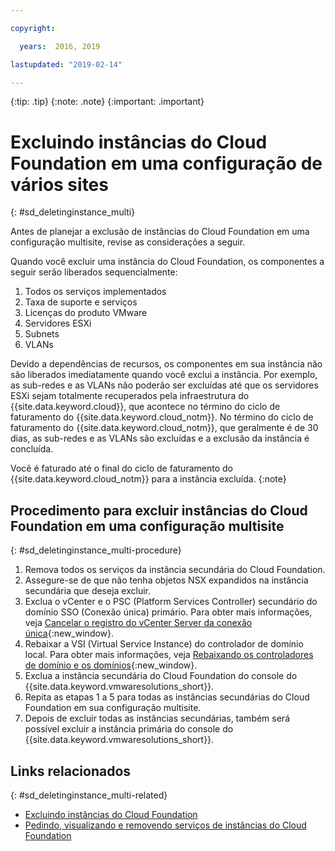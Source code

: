 ```yaml
---

copyright:

  years:  2016, 2019

lastupdated: "2019-02-14"

---
```


{:tip: .tip}
{:note: .note}
{:important: .important}

# Excluindo instâncias do Cloud Foundation em uma configuração de vários sites
{: #sd_deletinginstance_multi}

Antes de planejar a exclusão de instâncias do Cloud Foundation em uma configuração multisite, revise as considerações a seguir.

Quando você excluir uma instância do Cloud Foundation, os componentes a seguir serão liberados sequencialmente:
1. Todos os serviços implementados
2. Taxa de suporte e serviços
3. Licenças do produto VMware
4. Servidores ESXi
5. Subnets
6. VLANs

Devido a dependências de recursos, os componentes em sua instância não são liberados imediatamente quando você exclui a instância. Por exemplo, as sub-redes e as VLANs não poderão ser excluídas até que os servidores ESXi sejam totalmente recuperados pela infraestrutura do {{site.data.keyword.cloud}}, que acontece no término do ciclo de faturamento do {{site.data.keyword.cloud_notm}}. No término do ciclo de faturamento do {{site.data.keyword.cloud_notm}}, que geralmente é de 30 dias, as sub-redes e as VLANs são excluídas e a exclusão da instância é concluída.

Você é faturado até o final do ciclo de faturamento do {{site.data.keyword.cloud_notm}} para a instância excluída.
{:note}

## Procedimento para excluir instâncias do Cloud Foundation em uma configuração multisite
{: #sd_deletinginstance_multi-procedure}

1. Remova todos os serviços da instância secundária do Cloud Foundation.
2. Assegure-se de que não tenha objetos NSX expandidos na instância secundária que deseja excluir.
3. Exclua o vCenter e o PSC (Platform Services Controller) secundário do domínio SSO (Conexão única) primário. Para obter mais informações, veja [Cancelar o registro do vCenter Server da conexão única](https://kb.vmware.com/selfservice/microsites/search.do?language=en_US&cmd=displayKC&externalId=2106736){:new_window}.
4. Rebaixar a VSI (Virtual Service Instance) do controlador de domínio local. Para obter mais informações, veja [Rebaixando os controladores de domínio e os domínios](https://technet.microsoft.com/en-us/windows-server-docs/identity/ad-ds/deploy/demoting-domain-controllers-and-domains--level-200-){:new_window}.
5. Exclua a instância secundária do Cloud Foundation do console do {{site.data.keyword.vmwaresolutions_short}}.
6. Repita as etapas 1 a 5 para todas as instâncias secundárias do Cloud Foundation em sua configuração multisite.
7. Depois de excluir todas as instâncias secundárias, também será possível excluir a instância primária do console do {{site.data.keyword.vmwaresolutions_short}}.

## Links relacionados
{: #sd_deletinginstance_multi-related}

* [Excluindo instâncias do Cloud Foundation](/docs/services/vmwaresolutions/sddc?topic=vmware-solutions-sd_deletinginstance)
* [Pedindo, visualizando e removendo serviços de instâncias do Cloud Foundation](/docs/services/vmwaresolutions/sddc?topic=vmware-solutions-sd_addingremovingservices)
